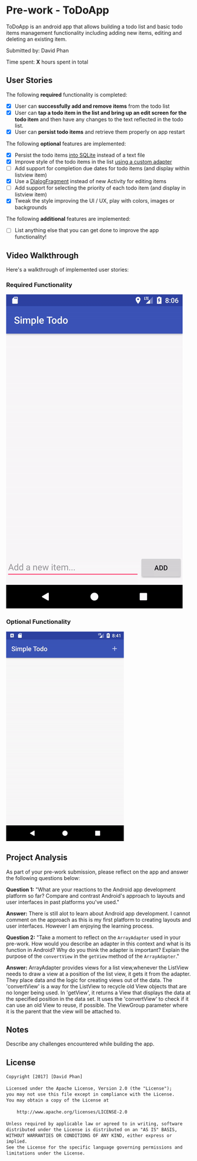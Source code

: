 # Pre-work - ToDoApp

ToDoApp is an android app that allows building a todo list and basic todo items management functionality including adding new items, editing and deleting an existing item.

Submitted by: David Phan

Time spent: **X** hours spent in total

## User Stories

The following **required** functionality is completed:

* [X] User can **successfully add and remove items** from the todo list
* [X] User can **tap a todo item in the list and bring up an edit screen for the todo item** and then have any changes to the text reflected in the todo list.
* [X] User can **persist todo items** and retrieve them properly on app restart

The following **optional** features are implemented:

* [X] Persist the todo items [into SQLite](http://guides.codepath.com/android/Persisting-Data-to-the-Device#sqlite) instead of a text file
* [X] Improve style of the todo items in the list [using a custom adapter](http://guides.codepath.com/android/Using-an-ArrayAdapter-with-ListView)
* [ ] Add support for completion due dates for todo items (and display within listview item)
* [X] Use a [DialogFragment](http://guides.codepath.com/android/Using-DialogFragment) instead of new Activity for editing items
* [ ] Add support for selecting the priority of each todo item (and display in listview item)
* [X] Tweak the style improving the UI / UX, play with colors, images or backgrounds

The following **additional** features are implemented:

* [ ] List anything else that you can get done to improve the app functionality!

## Video Walkthrough

Here's a walkthrough of implemented user stories:

### Required Functionality
<img src='https://github.com/davidqphan/ToDoApp/blob/master/todoapp-basic-requirements.gif' title='Video Walkthrough' width='' alt='Video Walkthrough' />

### Optional Functionality
<img src='https://github.com/davidqphan/ToDoApp/blob/master/optional-features.gif' title='Video Walkthrough' width='' alt='Video Walkthrough' />

## Project Analysis

As part of your pre-work submission, please reflect on the app and answer the following questions below:

**Question 1:** "What are your reactions to the Android app development platform so far? Compare and contrast Android's approach to layouts and user interfaces in past platforms you've used."

**Answer:** There is still alot to learn about Android app development. I cannot comment on the approach as this is my first platform to creating layouts and user interfaces. However I am enjoying the learning process.

**Question 2:** "Take a moment to reflect on the `ArrayAdapter` used in your pre-work. How would you describe an adapter in this context and what is its function in Android? Why do you think the adapter is important? Explain the purpose of the `convertView` in the `getView` method of the `ArrayAdapter`."

**Answer:** ArrayAdapter provides views for a list view,whenever the ListView needs to draw a view at a position of the list view, it gets it from the adapter. They place data and the logic for creating views out of the data. The 'convertView' is a way for the ListView to recycle old View objects that are no longer being used. In 'getView', it returns a View that displays the data at the specified position in the data set. It uses the 'convertView' to check if it can use an old View to reuse, if possible. The ViewGroup parameter where it is the parent that the view will be attached to.

## Notes

Describe any challenges encountered while building the app.

## License

    Copyright [2017] [David Phan]

    Licensed under the Apache License, Version 2.0 (the "License");
    you may not use this file except in compliance with the License.
    You may obtain a copy of the License at

        http://www.apache.org/licenses/LICENSE-2.0

    Unless required by applicable law or agreed to in writing, software
    distributed under the License is distributed on an "AS IS" BASIS,
    WITHOUT WARRANTIES OR CONDITIONS OF ANY KIND, either express or implied.
    See the License for the specific language governing permissions and
    limitations under the License.
